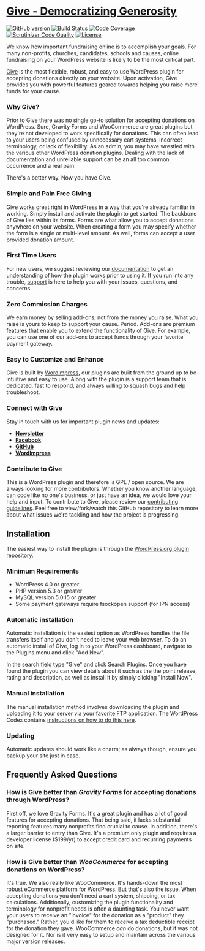 # [Give - Democratizing Generosity](https://givewp.com "Give - Democratizing Generosity") #
[![GitHub version](https://badge.fury.io/gh/WordImpress%2FGive.svg)](http://badge.fury.io/gh/WordImpress%2FGive) [![Build Status](https://travis-ci.org/WordImpress/Give.svg?branch=master)](https://travis-ci.org/WordImpress/Give) [![Code Coverage](https://scrutinizer-ci.com/g/WordImpress/Give/badges/coverage.png?b=master)](https://scrutinizer-ci.com/g/WordImpress/Give/?branch=master) [![Scrutinizer Code Quality](https://scrutinizer-ci.com/g/WordImpress/Give/badges/quality-score.png?b=master)](https://scrutinizer-ci.com/g/WordImpress/Give/?branch=master) [![License](https://img.shields.io/badge/license-GPL--2.0%2B-green.svg)](https://github.com/WordImpress/Give/blob/master/license.txt)

We know how important fundraising online is to accomplish your goals. For many non-profits, churches, candidates, schools and causes, online fundraising on your WordPress website is likely to be the most critical part.

[Give](https://givewp.com "Give - Democratizing Generosity") is the most flexible, robust, and easy to use WordPress plugin for accepting donations directly on your website. Upon activation, Give provides you with powerful features geared towards helping you raise more funds for your cause.

### Why Give? ###

Prior to Give there was no single go-to solution for accepting donations on WordPress. Sure, Gravity Forms and WooCommerce are great plugins but they're not developed to work specifically for donations. This can often lead to your users being confused by unnecessary cart systems, incorrect terminology, or lack of flexibility. As an admin, you may have wrestled with the various other WordPress donation plugins. Dealing with the lack of documentation and unreliable support can be an all too common occurrence and a real pain.

There's a better way. Now you have Give.

### Simple and Pain Free Giving ###

Give works great right in WordPress in a way that you're already familiar in working. Simply install and activate the plugin to get started. The backbone of Give lies within its forms. Forms are what allow you to accept donations anywhere on your website. When creating a form you may specify whether the form is a single or multi-level amount. As well, forms can accept a user provided donation amount.

### First Time Users ###

For new users, we suggest reviewing our [documentation](https://givewp.com/documentation "Visit the Give docs") to get an understanding of how the plugin works prior to using it. If you run into any trouble, [support](https://givewp.com/support "Visit the Give support page") is here to help you with your issues, questions, and concerns.

### Zero Commission Charges ###

We earn money by selling add-ons, not from the money you raise. What you raise is yours to keep to support your cause. Period. Add-ons are premium features that enable you to extend the functionality of Give. For example, you can use one of our add-ons to accept funds through your favorite payment gateway.

### Easy to Customize and Enhance ###

Give is built by [WordImpress](http://wordimpress.com "Visit the the developers of Give - WordImpress"), our plugins are built from the ground up to be intuitive and easy to use. Along with the plugin is a support team that is dedicated, fast to respond, and always willing to squash bugs and help troubleshoot.

### Connect with Give ###

Stay in touch with us for important plugin news and updates:

* **[Newsletter](http://eepurl.com/bggG99 "Subscribe via MailChimp")**
* **[Facebook](http://facebook.com/wpgive "Visit the Give on Facebook")**
* **[GitHub](https://github.com/WordImpress/Give "Visit the the developers of Give - WordImpress")**
* **[WordImpress](http://wordimpress.com "Visit the the developers of Give - WordImpress")**

### Contribute to Give ###

This is a WordPress plugin and therefore is GPL / open source. We are always looking for more contributors. Whether you know another language, can code like no one's business, or just have an idea, we would love your help and input. To contribute to Give, please review our [contributing guidelines](CONTRIBUTING.md). Feel free to view/fork/watch this GitHub repository to learn more about what issues we're tackling and how the project is progressing.

## Installation ##

The easiest way to install the plugin is through the [WordPress.org plugin repository](http://wordpress.org/plugins/give "Give on the WordPress.org plugin repository").

### Minimum Requirements ###

* WordPress 4.0 or greater
* PHP version 5.3 or greater
* MySQL version 5.0.15 or greater
* Some payment gateways require fsockopen support (for IPN access)

### Automatic installation ###

Automatic installation is the easiest option as WordPress handles the file transfers itself and you don't need to leave your web browser. To do an automatic install of Give, log in to your WordPress dashboard, navigate to the Plugins menu and click "Add New".

In the search field type "Give" and click Search Plugins. Once you have found the plugin you can view details about it such as the the point release, rating and description, as well as install it by simply clicking "Install Now".

### Manual installation ###

The manual installation method involves downloading the plugin and uploading it to your server via your favorite FTP application. The WordPress Codex contains [instructions on how to do this here](http://codex.wordpress.org/Managing_Plugins#Manual_Plugin_Installation).

### Updating ###

Automatic updates should work like a charm; as always though, ensure you backup your site just in case.

## Frequently Asked Questions ##

### How is Give better than *Gravity Forms* for accepting donations through WordPress? ###

First off, we love Gravity Forms. It's a great plugin and has a lot of good features for accepting donations. That being said, it lacks substantial reporting features many nonprofits find crucial to cause. In addition, there's a larger barrier to entry than Give. It's a premium only plugin and requires a developer license ($199/yr) to accept credit card and recurring payments on site.

### How is Give better than *WooCommerce* for accepting donations on WordPress? ###

It's true. We also really like WooCommerce. It's hands-down the most robust eCommerce platform for WordPress. But that's also the issue. When accepting donations you don't need a cart system, shipping, or tax calculations. Additionally, customizing the plugin functionality and terminology for nonprofit needs is often a daunting task. You never want your users to receive an "invoice" for the donation as a "product" they "purchased." Rather, you'd like for them to receive a tax deductible receipt for the donation they gave. WooCommerce *can* do donations, but it was not designed for it. Nor is it very easy to setup and maintain across the various major version releases. 